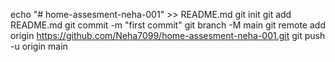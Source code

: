 echo "# home-assesment-neha-001" >> README.md
git init
git add README.md
git commit -m "first commit"
git branch -M main
git remote add origin https://github.com/Neha7099/home-assesment-neha-001.git
git push -u origin main